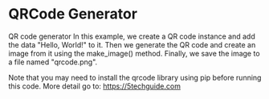# QRCode Generator
QR code generator 
In this example, we create a QR code instance and add the data "Hello, World!" to it. Then we generate the QR code and create an image from it using the make_image() method. Finally, we save the image to a file named "qrcode.png".

Note that you may need to install the qrcode library using pip before running this code.
More detail go to: https://5techguide.com
